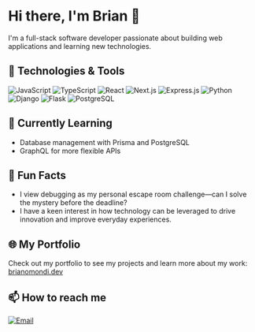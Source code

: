# Hi there, I'm Brian 👋

I'm a full-stack software developer passionate about building web applications and learning new technologies. 

## 🚀 Technologies & Tools

![JavaScript](https://img.shields.io/badge/-JavaScript-F7DF1E?style=flat-square&logo=javascript&logoColor=black)
![TypeScript](https://img.shields.io/badge/-TypeScript-007ACC?style=flat-square&logo=typescript&logoColor=white)
![React](https://img.shields.io/badge/-React-61DAFB?style=flat-square&logo=react&logoColor=black)
![Next.js](https://img.shields.io/badge/-Next.js-000000?style=flat-square&logo=next.js&logoColor=white)
![Express.js](https://img.shields.io/badge/-Express.js-000000?style=flat-square&logo=express&logoColor=white)
![Python](https://img.shields.io/badge/-Python-3776AB?style=flat-square&logo=python&logoColor=white)
![Django](https://img.shields.io/badge/-Django-092E20?style=flat-square&logo=django&logoColor=white)
![Flask](https://img.shields.io/badge/-Flask-000000?style=flat-square&logo=flask&logoColor=white)
![PostgreSQL](https://img.shields.io/badge/-PostgreSQL-4169E1?style=flat-square&logo=postgresql&logoColor=white)


## 🌱 Currently Learning

- Database management with Prisma and PostgreSQL
- GraphQL for more flexible APIs

## 🎯 Fun Facts

- I view debugging as my personal escape room challenge—can I solve the mystery before the deadline?
- I have a keen interest in how technology can be leveraged to drive innovation and improve everyday experiences.

## 🌐 My Portfolio

Check out my portfolio to see my projects and learn more about my work: [brianomondi.dev](https://brian-omondi.vercel.app/)


## 📫 How to reach me


[![Email](https://img.shields.io/badge/Email-brianhilsden@gmail.com-blue?style=flat-square&logo=gmail)](mailto:brianhilsden@gmail.com)


